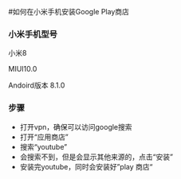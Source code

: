 #如何在小米手机安装Google Play商店

### 小米手机型号
小米8

MIUI10.0

Andoird版本 8.1.0

### 步骤
- 打开vpn，确保可以访问google搜索
- 打开“应用商店”
- 搜索“youtube”
- 会搜索不到，但是会显示其他来源的，点击“安装”
- 安装完youtube，同时会安装好”play 商店“
